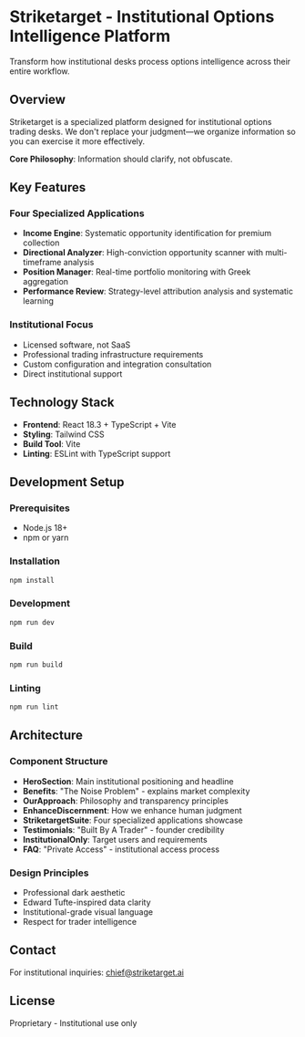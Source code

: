 # Striketarget - Institutional Options Intelligence Platform

Transform how institutional desks process options intelligence across their entire workflow.

## Overview

Striketarget is a specialized platform designed for institutional options trading desks. We don't replace your judgment—we organize information so you can exercise it more effectively.

**Core Philosophy**: Information should clarify, not obfuscate.

## Key Features

### Four Specialized Applications
- **Income Engine**: Systematic opportunity identification for premium collection
- **Directional Analyzer**: High-conviction opportunity scanner with multi-timeframe analysis
- **Position Manager**: Real-time portfolio monitoring with Greek aggregation
- **Performance Review**: Strategy-level attribution analysis and systematic learning

### Institutional Focus
- Licensed software, not SaaS
- Professional trading infrastructure requirements
- Custom configuration and integration consultation
- Direct institutional support

## Technology Stack

- **Frontend**: React 18.3 + TypeScript + Vite
- **Styling**: Tailwind CSS
- **Build Tool**: Vite
- **Linting**: ESLint with TypeScript support

## Development Setup

### Prerequisites
- Node.js 18+ 
- npm or yarn

### Installation
```bash
npm install
```

### Development
```bash
npm run dev
```

### Build
```bash
npm run build
```

### Linting
```bash
npm run lint
```

## Architecture

### Component Structure
- **HeroSection**: Main institutional positioning and headline
- **Benefits**: "The Noise Problem" - explains market complexity
- **OurApproach**: Philosophy and transparency principles
- **EnhanceDiscernment**: How we enhance human judgment
- **StriketargetSuite**: Four specialized applications showcase
- **Testimonials**: "Built By A Trader" - founder credibility
- **InstitutionalOnly**: Target users and requirements
- **FAQ**: "Private Access" - institutional access process

### Design Principles
- Professional dark aesthetic
- Edward Tufte-inspired data clarity
- Institutional-grade visual language
- Respect for trader intelligence

## Contact

For institutional inquiries: chief@striketarget.ai

## License

Proprietary - Institutional use only
